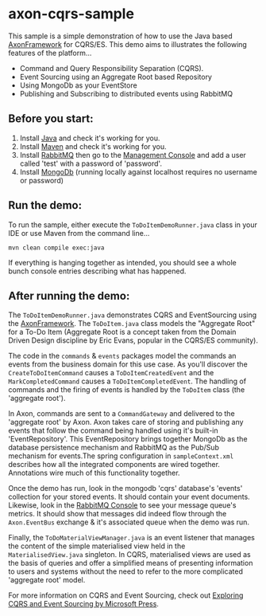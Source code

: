 # axon-cqrs-sample

This sample is a simple demonstration of how to use the Java based [AxonFramework](http://www.axonframework.org) for CQRS/ES.
This demo aims to illustrates the following features of the platform...

- Command and Query Responsibility Separation (CQRS).
- Event Sourcing using an Aggregate Root based Repository
- Using MongoDb as your EventStore
- Publishing and Subscribing to distributed events using RabbitMQ

## Before you start:

1. Install [Java](http://www.oracle.com/technetwork/java/javase/downloads/index.html) and check it's working for you.
2. Install [Maven](http://maven.apache.org) and check it's working for you.
3. Install [RabbitMQ](https://www.rabbitmq.com) then go to the [Management Console](http://localhost:15672) and add a user called 'test' with a password of 'password'.
4. Install [MongoDb](https://www.mongodb.org) (running locally against localhost requires no username or password)

## Run the demo:

To run the sample, either execute the `ToDoItemDemoRunner.java` class in your IDE or use Maven from the command line...

```
mvn clean compile exec:java
```

If everything is hanging together as intended, you should see a whole bunch console entries describing what has happened.

## After running the demo:

The `ToDoItemDemoRunner.java` demonstrates CQRS and EventSourcing using the [AxonFramework](http://www.axonframework.org).
The `ToDoItem.java` class models the "Aggregate Root" for a To-Do Item (Aggregate Root is a concept taken from
the Domain Driven Design discipline by Eric Evans, popular in the CQRS/ES community).

The code in the `commands` & `events` packages model the commands an events from the business domain for this use case. As
you'll discover the `CreateToDoItemCommand` causes a `ToDoItemCreatedEvent` and the `MarkCompletedCommand` causes a
`ToDoItemCompletedEvent`. The handling of commands and the firing of events is handled by the `ToDoItem` class (the 'aggregate root').

In Axon, commands are sent to a `CommandGateway` and delivered to the 'aggregate root' by Axon. Axon takes care of storing and publishing
any events that follow the command being handled using it's built-in 'EventRepository'. This EventRepository brings together
MongoDb as the database persistence mechanism and RabbitMQ as the Pub/Sub mechanism for events.The spring configuration
in `sampleContext.xml` describes how all the integrated components are wired together. Annotations wire much of this functionality
together.

Once the demo has run, look in the mongodb 'cqrs' database's 'events' collection for your stored events. It should contain
your event documents. Likewise, look in the [RabbitMQ Console](http://localhost:15672) to see your message queue's metrics.
It should show that messages did indeed flow through the `Axon.EventBus` exchange & it's associated queue when the demo was run.

Finally, the `ToDoMaterialViewManager.java` is an event listener that manages the content of the simple materialised view held in the
`MaterialisedView.java` singleton. In CQRS, materialised views are used as the basis of queries and offer a simplified means
of presenting information to users and systems without the need to refer to the more complicated 'aggregate root' model.

For more information on CQRS and Event Sourcing, check out [Exploring CQRS and Event Sourcing by Microsoft Press](https://www.microsoft.com/en-us/download/details.aspx?id=34774).


